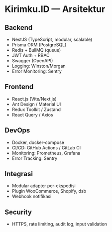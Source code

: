 # Kirimku.ID — Arsitektur

## Backend
- NestJS (TypeScript, modular, scalable)
- Prisma ORM (PostgreSQL)
- Redis + BullMQ (queue)
- JWT Auth + RBAC
- Swagger (OpenAPI)
- Logging: Winston/Morgan
- Error Monitoring: Sentry

## Frontend
- React.js (Vite/Next.js)
- Ant Design / Material UI
- Redux Toolkit / Zustand
- React Query / Axios

## DevOps
- Docker, docker-compose
- CI/CD: GitHub Actions / GitLab CI
- Monitoring: Prometheus, Grafana
- Error Tracking: Sentry

## Integrasi
- Modular adapter per-ekspedisi
- Plugin WooCommerce, Shopify, dsb
- Webhook notifikasi

## Security
- HTTPS, rate limiting, audit log, input validation
